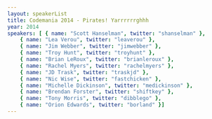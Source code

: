 ```yaml
---
layout: speakerList
title: Codemania 2014 - Pirates! Yarrrrrrghhh
year: 2014
speakers: [ { name: "Scott Hanselman", twitter: "shanselman" },
	{ name: "Lea Verou", twitter: "leaverou" },
	{ name: "Jim Webber", twitter: "jimwebber" },
	{ name: "Troy Hunt", twitter: "troyhunt" },
	{ name: "Brian LeRoux", twitter: "brianleroux" },
	{ name: "Rachel Myers", twitter: "rachelmyers" },
	{ name: "JD Trask", twitter: "traskjd" },
	{ name: "Nic Wise", twitter: "fastchicken" },
	{ name: "Michelle Dickinson", twitter: "medickinson" },
	{ name: "Brendan Forster", twitter: "shiftkey" },
	{ name: "Tony Morris", twitter: "dibblego" },
	{ name: "Orion Edwards", twitter: "borland" }]
---
```

